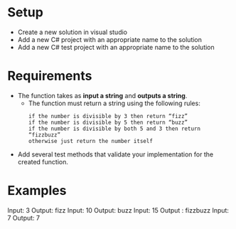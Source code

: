 # Setup

- Create a new solution in visual studio
- Add a new C# project with an appropriate name to the solution
- Add a new C# test project with an appropriate name to the solution

# Requirements
- The function takes as __input a string__ and __outputs a string__. 
  - The function must return a string using the following rules:
    ```
    if the number is divisible by 3 then return “fizz”
    if the number is divisible by 5 then return “buzz”
    if the number is divisible by both 5 and 3 then return “fizzbuzz”
    otherwise just return the number itself
    ```
- Add several test methods that validate your implementation for the created function.

# Examples

Input: 3 Output: fizz
Input: 10 Output: buzz
Input: 15 Output : fizzbuzz
Input: 7 Output: 7

